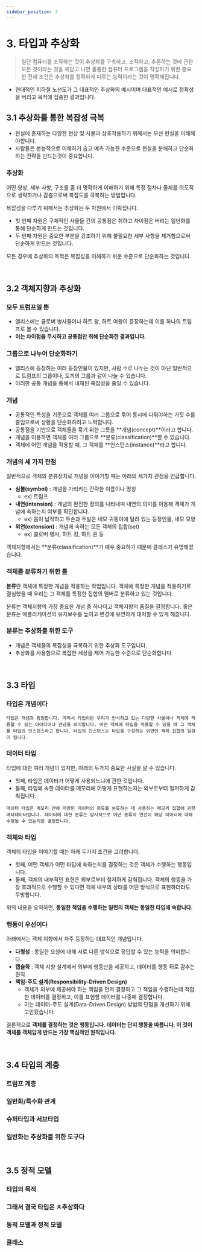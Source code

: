 ```yaml
---
sidebar_position: 3
---
```


# 3. 타입과 추상화

> 일단 컴퓨터를 조작하는 것이 추상화를 구축하고, 조작하고, 추론하는 것에 관한 모든 것이라는 것을 깨닫고 나면 훌륭한 컴퓨터 프로그램을 작성하기 위한 중요한 전제 조건은 추상화를 정확하게 다루는 능력이라는 것이 명확해집니다.

- 현대적인 지하철 노선도가 그 대표적인 추상화의 예시이며 대표적인 예시로 정확성을 버리고 목적에 집중한 결과입니다.

## 3.1 추상화를 통한 복잡성 극복

- 현실에 존재하는 다양한 현상 및 사물과 상호작용하기 위해서는 우선 현실을 이해해야합니다.
- 사람들은 본능적으로 이해하기 숩고 예측 가능한 수준으로 현실을 분해하고 단순화하는 전략을 만드는것이 중요합니다.

### 추상화

어떤 양상, 세부 사항, 구조를 좀 더 명확하게 이해하기 위해 특정 절차나 물체를 의도적으로 생략하거나 감춤으로써 복잡도를 극복하는 방법입니다.

복잡성을 다루기 위해서는 추상화는 두 차원에서 이뤄집니다.

- 첫 번째 차원은 구체적인 사물들 간의 공통점은 취하고 차이점은 버리는 일반화를 통해 단순하게 만드는 것입니다.
- 두 번째 차원은 중요한 부분을 강조하기 위해 불필요한 세부 사항을 제거함으로써 단순하게 만드는 것입니다.

모든 경우에 추상화의 목적은 복잡성을 이해하기 쉬운 수준으로 단순화하는 것입니다.

<br/>

## 3.2 객체지향과 추상화

### 모두 트럼프일 뿐

- 앨리스에는 클로버 병사들이나 하트 왕, 하트 여왕이 등장하는데 이를 하나의 트럼프로 볼 수 있습니다.
- **이는 차이점을 무시하고 공통점만 취해 단순화한 결과입니다.**

### 그룹으로 나누어 단순화하기

- 앨리스에 등장하는 여러 등장인물이 있지만, 사람 수로 나누는 것이 아닌 일반적으로 트럼프의 그룹이나, 토끼의 그룹과 같이 나눌 수 있습니다.
- 이러한 공통 개념을 통해서 내재된 복잡성을 줄일 수 있습니다.

### 개념

- 공통적인 특성을 기준으로 객체를 여러 그룹으로 묶어 동시에 다뤄야하는 가짓 수를 줄임으로써 상황을 단순화하려고 노력합니다.
- 공통점을 기반으로 객체들을 묶기 위한 그릇을 **개념(concept)**이라고 합니다.
- 개념을 이용하면 객체를 여러 그룹으로 **분류(classification)**할 수 있습니다.
- 객체에 어떤 개념을 적용할 때, 그 객체를 **인스턴스(instance)**라고 합니다.

### 개념의 세 가지 관점

일반적으로 객체의 분류장치로 개념을 이야기할 때는 아래의 세가지 관점을 언급합니다.

- **심볼(symbol)** : 개념을 가리키는 간략한 이름이나 명칭
  - ex) 트럼프
- **내연(intension)** : 개념의 완전한 정의를 나타내며 내연의 의미를 이용해 객체가 개념에 속하는지 여부를 확인합니다.
  - ex) 몸이 납작하고 두손과 두발은 네모 귀퉁이에 달려 있는 등장인물, 네모 모양
- **외연(extension)** : 개념에 속하는 모든 객체의 집합(set)
  - ex) 클로버 병사, 하트 킹, 하트 퀸 등

객체지향에서는 **분류(classification)**가 매우 중요하기 때문에 클래스가 유명해졌습니다.

### 객체를 분류하기 위한 틀

**분류**란 객체에 특정한 개념을 적용하는 작업입니다. 객체에 특정한 개념을 적용하기로 결심했을 때 우리는 그 객체를 특정한 집합의 멤버로 분류하고 있는 것입니다.

분류는 객체지향의 가장 중요한 개념 중 하나이고 객체지향의 품질을 결정합니다. 좋은 분류는 애플리케이션의 유지보수를 높이고 변경에 유연하게 대처할 수 있게 해줍니다.

### 분류는 추상화를 위한 도구

- 개념은 객체들의 복잡성을 극복하기 위한 추상화 도구입니다.
- 추상화를 사용함으로 복잡한 세상을 제어 가능한 수준으로 단순화합니다.

<br/>

## 3.3 타입

### 타입은 개념이다

`타입은 개념과 동일합니다. 따라서 타입이란 우리가 인식하고 있는 다양한 사물이나 객체에 적용할 수 있는 아이디어나 관념을 의미합니다. 어떤 객체에 타입을 적용할 수 있을 때 그 객체를 타입의 인스턴스라고 합니다. 타입의 인스턴스는 타입을 구성하는 외연인 객체 집합의 일원이 됩니다.`

### 데이터 타입

타입에 대한 여러 개념이 있지만, 아래의 두가지 중요한 사실을 알 수 있습니다.

- 첫째, 타입은 데이터가 어떻게 사용되느냐에 관한 것입니다.
- 둘째, 타입에 속한 데이터를 메모리에 어떻게 표현하는지는 외부로부터 철저하게 감춰집니다.

`데이터 타입은 메모리 안에 저장된 데이터의 종류를 분류하는 데 사용하는 메모리 집합에 관한 메타데이터입니다. 데이터에 대한 분류는 암시적으로 어떤 종류의 연산이 해당 데이터에 대해 수행될 수 있는지를 결정합니다.`

### 객체와 타입

객체의 타입을 이야기할 때는 아래 두가지 조건을 고려합니다.

- 첫째, 어떤 객체가 어떤 타입에 속하는지를 결정하는 것은 객체가 수행하는 행동입니다.
- 둘째, 객체의 내부적인 표현은 외부로부터 철저하게 감춰집니다. 객체의 행동을 가장 효과적으로 수행할 수 있다면 객체 내부의 상태를 어떤 방식으로 표현하더라도 무방합니다.

위의 내용을 요약하면, **동일한 책임을 수행하는 일련의 객체는 동일한 타입에 속합니다.**

### 행동이 우선이다

아래에서는 객체 지향에서 자주 등장하는 대표적인 개념입니다.

- **다형성** : 동일한 요청에 대해 서로 다른 방식으로 응답할 수 있는 능력을 의미합니다.
- **캡슐화** : 객체 지향 설계에서 외부에 행동만을 제공하고, 데이터를 행동 뒤로 감추는 원칙
- **책임-주도 설계(Responsibility-Driven Design)**
  - 객체가 외부에 제공해야 하는 책임을 먼저 결정하고 그 책임을 수행하는데 적합한 데이터를 결정하고, 이를 표현할 데이터를 나중에 결정합니다.
  - 이는 데이터-주도 설계(Data-Driven Design) 방법의 단점을 개선하기 위해 고안됬습니다.

결론적으로 **객체를 결정하는 것은 행동입니다. 데이터는 단지 행동을 따릅니다. 이 것이 객체를 객체답게 만드는 가장 핵심적인 원칙입니다.**

<br/>

## 3.4 타입의 계층

### 트럼프 계층

### 일반화/특수화 관계

### 슈퍼타입과 서브타입

### 일반화는 추상화를 위한 도구다

<br/>

## 3.5 정적 모델

### 타입의 목적

### 그래서 결국 타입은 ㅊ추상화다

### 동적 모델과 정적 모델

### 클래스
